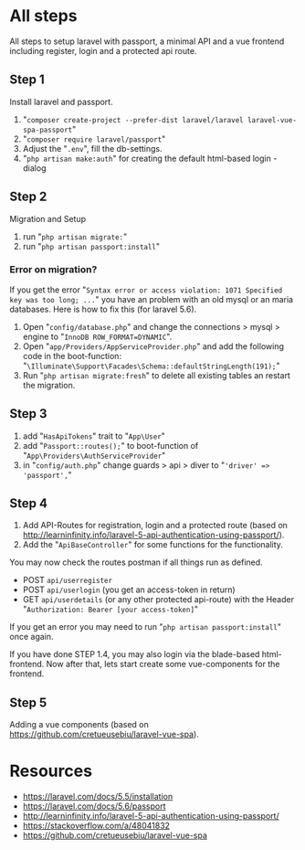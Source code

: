 # All steps
All steps to setup laravel with passport, a minimal API and a vue frontend including register, login and a protected api route.

## Step 1
Install laravel and passport.

1.  "`composer create-project --prefer-dist laravel/laravel laravel-vue-spa-passport`"
2. "`composer require laravel/passport`"
3. Adjust the "`.env`", fill the db-settings.
4. "`php artisan make:auth`" for creating the default html-based login - dialog

## Step 2
Migration and Setup

1. run "`php artisan migrate:`"
2. run "`php artisan passport:install`"

### Error on migration?
If you get the error "`Syntax error or access violation: 1071 Specified key was too long; ...`" you have an problem with an old mysql or an maria databases. Here is how to fix this (for laravel 5.6).

1. Open "`config/database.php`" and change the connections > mysql > engine to "`InnoDB ROW_FORMAT=DYNAMIC`".
2. Open "`app/Providers/AppServiceProvider.php`" and add the following code in the boot-function: "`\Illuminate\Support\Facades\Schema::defaultStringLength(191);`"
3. Run "`php artisan migrate:fresh`" to delete all existing tables an restart the migration.

## Step 3
1. add "`HasApiTokens`" trait to "`App\User`"
2. add "`Passport::routes();`" to boot-function of "`App\Providers\AuthServiceProvider`"
3. in "`config/auth.php`" change guards > api > diver to "`'driver' => 'passport',`"

## Step 4
1. Add API-Routes for registration, login and a protected route (based on http://learninfinity.info/laravel-5-api-authentication-using-passport/).
2. Add the "`ApiBaseController`" for some functions for the functionality.

You may now check the routes postman if all things run as defined.

* POST `api/userregister`
* POST `api/userlogin` (you get an access-token in return)
* GET `api/userdetails` (or any other protected api-route) with the Header "`Authorization: Bearer [your access-token]`"

If you get an error you may need to run "`php artisan passport:install`" once again.

If you have done STEP 1.4, you may also login via the blade-based html-frontend. Now after that, lets start create some vue-components for the frontend.

## Step 5
Adding a vue components (based on https://github.com/cretueusebiu/laravel-vue-spa).

# Resources
* https://laravel.com/docs/5.5/installation
* https://laravel.com/docs/5.6/passport
* http://learninfinity.info/laravel-5-api-authentication-using-passport/
* https://stackoverflow.com/a/48041832
* https://github.com/cretueusebiu/laravel-vue-spa
